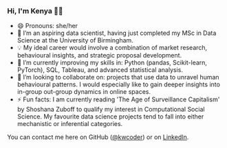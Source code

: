 ### Hi, I'm Kenya 👋🏾
* 😄 Pronouns: she/her 
* 👀 I’m an aspiring data scientist, having just completed my MSc in Data Science at the University of Birmingham.
* 💡 My ideal career would involve a combination of market research, behavioural insights, and strategic proposal development.
* 🌱 I’m currently improving my skills in: Python (pandas, Scikit-learn, PyTorch), SQL, Tableau, and advanced statistical analysis.
* 💞️ I’m looking to collaborate on: projects that use data to unravel human behavioural patterns. I would especially like to gain deeper insights into in-group out-group dynamics in online spaces.
* ⚡ Fun facts: I am currently reading 'The Age of Surveillance Capitalism' by Shoshana Zuboff to qualify my interest in Computational Social Science. 
  My favourite data science projects tend to fall into either mechanistic or inferential categories.

You can contact me here on GitHub ([@kwcoder](https://github.com/kwcoder)) or on [LinkedIn](https://www.linkedin.com/in/kenya-williams).
<!---
kwcoder/kwcoder is a ✨ special ✨ repository because its `README.md` (this file) appears on your GitHub profile.
You can click the Preview link to take a look at your changes.
--->

